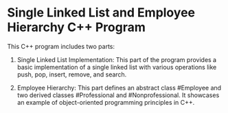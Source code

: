 # Single Linked List and Employee Hierarchy C++ Program

This C++ program includes two parts:

1. Single Linked List Implementation: This part of the program provides a basic implementation of a single linked list with various operations like push, pop, insert, remove, and search.

2. Employee Hierarchy: This part defines an abstract class #Employee and two derived classes #Professional and #Nonprofessional. It showcases an example of object-oriented programming principles in C++.
